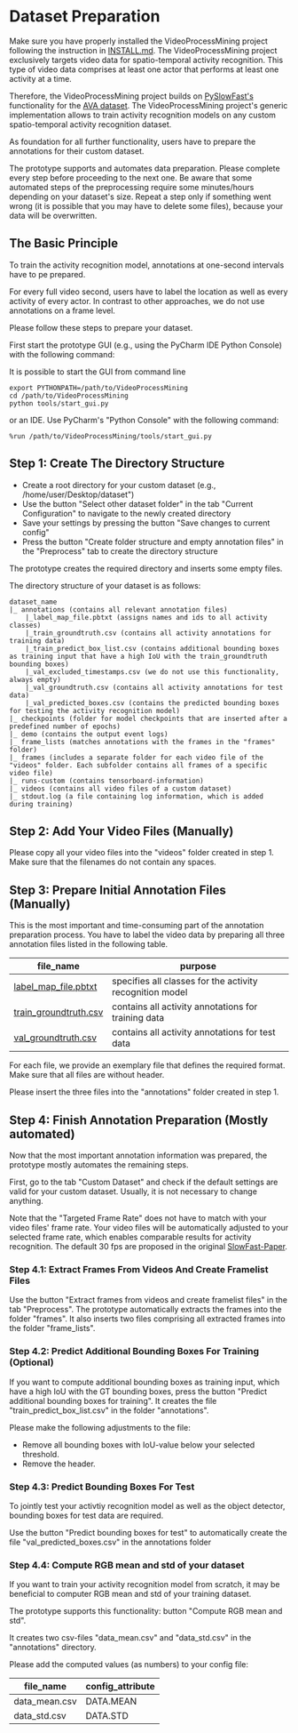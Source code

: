 # Dataset Preparation

Make sure you have properly installed the VideoProcessMining project following the instruction in [INSTALL.md](../../INSTALL.md).
The VideoProcessMining project exclusively targets video data for spatio-temporal activity recognition.
This type of video data comprises at least one actor that performs at least one activity at a time.

Therefore, the VideoProcessMining project builds on [PySlowFast's](https://github.com/facebookresearch/SlowFast) functionality for the [AVA dataset](https://github.com/facebookresearch/SlowFast/blob/master/slowfast/datasets/DATASET.md#ava).
The VideoProcessMining project's generic implementation allows to train activity recognition models on any custom spatio-temporal activity recognition dataset.

As foundation for all further functionality, users have to prepare the annotations for their custom dataset.

The prototype supports and automates data preparation.
Please complete every step before proceeding to the next one.
Be aware that some automated steps of the preprocessing require some minutes/hours depending on your dataset's size.
Repeat a step only if something went wrong (it is possible that you may have to delete some files), because your data will be overwritten.

## The Basic Principle

To train the activity recognition model, annotations at one-second intervals have to pe prepared.

For every full video second, users have to label the location as well as every activity of every actor.
In contrast to other approaches, we do not use annotations on a frame level.

Please follow these steps to prepare your dataset.

First start the prototype GUI (e.g., using the PyCharm IDE Python Console) with the following command:

It is possible to start the GUI from command line
```
export PYTHONPATH=/path/to/VideoProcessMining
cd /path/to/VideoProcessMining
python tools/start_gui.py
```

or an IDE. Use PyCharm's "Python Console" with the following command:
```
%run /path/to/VideoProcessMining/tools/start_gui.py
```


## Step 1: Create The Directory Structure

- Create a root directory for your custom dataset (e.g., /home/user/Desktop/dataset")
- Use the button "Select other dataset folder" in the tab "Current Configuration" to navigate to the newly created directory
- Save your settings by pressing the button "Save changes to current config"
- Press the button "Create folder structure and empty annotation files" in the "Preprocess" tab to create the directory structure

The prototype creates the required directory and inserts some empty files.

The directory structure of your dataset is as follows:

```
dataset_name
|_ annotations (contains all relevant annotation files)
    |_label_map_file.pbtxt (assigns names and ids to all activity classes)
    |_train_groundtruth.csv (contains all activity annotations for training data)
    |_train_predict_box_list.csv (contains additional bounding boxes as training input that have a high IoU with the train_groundtruth bounding boxes)
    |_val_excluded_timestamps.csv (we do not use this functionality, always empty)
    |_val_groundtruth.csv (contains all activity annotations for test data)
    |_val_predicted_boxes.csv (contains the predicted bounding boxes for testing the activity recognition model)
|_ checkpoints (folder for model checkpoints that are inserted after a predefined number of epochs)
|_ demo (contains the output event logs)
|_ frame_lists (matches annotations with the frames in the "frames" folder)
|_ frames (includes a separate folder for each video file of the "videos" folder. Each subfolder contains all frames of a specific video file)
|_ runs-custom (contains tensorboard-information)
|_ videos (contains all video files of a custom dataset)
|_ stdout.log (a file containing log information, which is added during training)
```

## Step 2: Add Your Video Files (Manually)

Please copy all your video files into the "videos" folder created in step 1.
Make sure that the filenames do not contain any spaces.

## Step 3: Prepare Initial Annotation Files (Manually)

This is the most important and time-consuming part of the annotation preparation process.
You have to label the video data by preparing all three annotation files listed in the following table.


| file_name | purpose |
| ------------- | ------------- |
| [label_map_file.pbtxt](custom_dataset/exemplary_annotation_files/label_map_file.pbtxt) | specifies all classes for the activity recognition model |
| [train_groundtruth.csv](custom_dataset/exemplary_annotation_files/train_groundtruth.csv) | contains all activity annotations for training data |
| [val_groundtruth.csv](custom_dataset/exemplary_annotation_files/val_groundtruth.csv) | contains all activity annotations for test data |

For each file, we provide an exemplary file that defines the required format.
Make sure that all files are without header.

Please insert the three files into the "annotations" folder created in step 1.


## Step 4: Finish Annotation Preparation (Mostly automated)

Now that the most important annotation information was prepared, the prototype mostly automates the remaining steps.

First, go to the tab "Custom Dataset" and check if the default settings are valid for your custom dataset.
Usually, it is not necessary to change anything.

Note that the "Targeted Frame Rate" does not have to match with your video files' frame rate.
Your video files will be automatically adjusted to your selected frame rate, which enables comparable results for activity recognition.
The default 30 fps are proposed in the original [SlowFast-Paper](https://arxiv.org/pdf/1812.03982.pdf).


### Step 4.1: Extract Frames From Videos And Create Framelist Files

Use the button "Extract frames from videos and create framelist files" in the tab "Preprocess".
The prototype automatically extracts the frames into the folder "frames".
It also inserts two files comprising all extracted frames into the folder "frame_lists".

### Step 4.2: Predict Additional Bounding Boxes For Training (Optional)

If you want to compute additional bounding boxes as training input, which have a high IoU with the GT bounding boxes, press the button "Predict additional bounding boxes for training".
It creates the file "train_predict_box_list.csv" in the folder "annotations".

Please make the following adjustments to the file:
- Remove all bounding boxes with IoU-value below your selected threshold.
- Remove the header.

### Step 4.3: Predict Bounding Boxes For Test

To jointly test your activtiy recognition model as well as the object detector, bounding boxes for test data are required.

Use the button "Predict bounding boxes for test" to automatically create the file "val_predicted_boxes.csv" in the annotations folder

### Step 4.4: Compute RGB mean and std of your dataset

If you want to train your activity recognition model from scratch, it may be beneficial to computer RGB mean and std of your training dataset.

The prototype supports this functionality: button "Compute RGB mean and std".

It creates two csv-files "data_mean.csv" and "data_std.csv" in the "annotations" directory.

Please add the computed values (as numbers) to your config file:

| file_name | config_attribute |
| ------------- | ------------- |
| data_mean.csv | DATA.MEAN |
| data_std.csv | DATA.STD |


